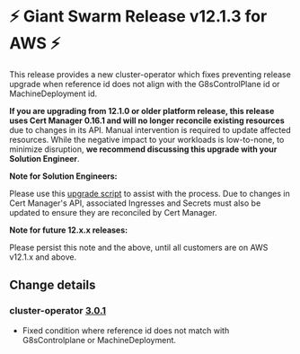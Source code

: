 # :zap: Giant Swarm Release v12.1.3 for AWS :zap:

This release provides a new cluster-operator which fixes preventing release upgrade when reference id does not align with the G8sControlPlane id or MachineDeployment id.

**If you are upgrading from 12.1.0 or older platform release, this release uses Cert Manager 0.16.1 and will no longer reconcile existing resources** due to changes in its API. Manual intervention is required to update affected resources. While the negative impact to your workloads is low-to-none, to minimize disruption, **we recommend discussing this upgrade with your Solution Engineer**.

**Note for Solution Engineers:**

Please use this [upgrade script](https://github.com/giantswarm/cert-manager-app/blob/master/files/migrate-v090-to-v200.sh) to assist with the process. Due to changes in Cert Manager's API, associated Ingresses and Secrets must also be updated to ensure they are reconciled by Cert Manager.

**Note for future 12.x.x releases:**

Please persist this note and the above, until all customers are on AWS v12.1.x and above.

## Change details

### cluster-operator [3.0.1](https://github.com/giantswarm/cluster-operator/releases/tag/v3.0.1)

- Fixed condition where reference id does not match with G8sControlplane or MachineDeployment.

